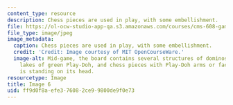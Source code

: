 ```yaml
---
content_type: resource
description: Chess pieces are used in play, with some embellishment.
file: https://ol-ocw-studio-app-qa.s3.amazonaws.com/courses/cms-608-game-design-spring-2008/ff9d0f8aefe376082ce99800de9f0e73_06.jpg
file_type: image/jpeg
image_metadata:
  caption: Chess pieces are used in play, with some embellishment.
  credit: 'Credit: Image courtesy of MIT OpenCourseWare.'
  image-alt: Mid-game, the board contains several structures of dominos, hills and
    lakes of green Play-Doh, and chess pieces with Play-Doh arms or faces. One rook
    is standing on its head.
resourcetype: Image
title: Image 6
uid: ff9d0f8a-efe3-7608-2ce9-9800de9f0e73
---
```

